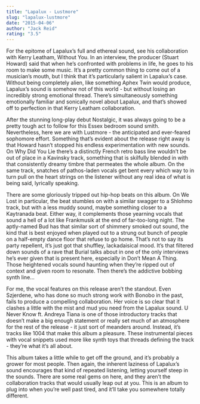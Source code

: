 ```yaml
---
title: "Lapalux - Lustmore"
slug: "lapalux-lustmore"
date: "2015-04-06"
author: "Jack Reid"
rating: "3.5"
---
```


For the epitome of Lapalux’s full and ethereal sound, see his collaboration with Kerry Leatham, Without You. In an interview, the producer (Stuart Howard) said that when he’s confronted with problems in life, he goes to his room to make some music. It’s a pretty common thing to come out of a musician’s mouth, but I think that it’s particularly salient in Lapalux’s case. Without being completely alien, like something Aphex Twin would produce, Lapalux’s sound is somehow not of this world - but without losing an incredibly strong emotional thread. There’s simultaneously something emotionally familiar and sonically novel about Lapalux, and that’s showed off to perfection in that Kerry Leatham collaboration.

After the stunning long-play debut Nostalgic, it was always going to be a pretty tough act to follow for this Essex bedroom sound smith. Nevertheless, here we are with Lustmore - the anticipated and ever-feared sophomore effort. Something that’s evident about the release right away is that Howard hasn’t stopped his endless experimentation with new sounds. On Why Did You Lie there’s a distinctly French retro bass line wouldn’t be out of place in a Kavinsky track, something that is skilfully blended in with that consistently dreamy timbre that permeates the whole album. On the same track, snatches of pathos-laden vocals get bent every which way to in turn pull on the heart strings on the listener without any real idea of what is being said, lyrically speaking.

There are some gloriously tripped out hip-hop beats on this album. On We Lost in particular, the beat stumbles on with a similar swagger to a Shlohmo track, but with a less muddy sound, maybe something closer to a Kaytranada beat. Either way, it complements those yearning vocals that sound a hell of a lot like Frankmusik at the end of far-too-long night. The aptly-named Bud has that similar sort of shimmery smoked out sound, the kind that is best enjoyed when played out to a strung out bunch of people on a half-empty dance floor that refuse to go home. That’s not to say its party repellent, it’s just got that shuffley, lackadaisical mood. It’s that filtered down sounds of a rave that Burial talks about in one of the only interviews he’s ever given that is present here, especially in Don’t Mean A Thing. Those heightened vocals sound haunting when they’re ripped out of context and given room to resonate. Then there’s the addictive bobbing synth line…

For me, the vocal features on this release aren’t the standout. Even Szjerdene, who has done so much strong work with Bonobo in the past, fails to produce a compelling collaboration. Her voice is so clear that it clashes a little with the mist and mud you need from the Lapalux sound. U Never Know ft. Andreya Tiana is one of those introductory tracks that doesn’t make a big enough statement or really set much of an atmosphere for the rest of the release - it just sort of meanders around. Instead, it’s tracks like 1004 that make this album a pleasure. These instrumental pieces with vocal snippets used more like synth toys that threads defining the track - they’re what it’s all about.

This album takes a little while to get off the ground, and it’s probably a grower for most people. Then again, the inherent laziness of Lapalux’s sound encourages that kind of repeated listening, letting yourself steep in the sounds. There are some real gems on here, and they aren’t the collaboration tracks that would usually leap out at you. This is an album to plug into when you’re well past tired, and it’ll take you somewhere totally different.
